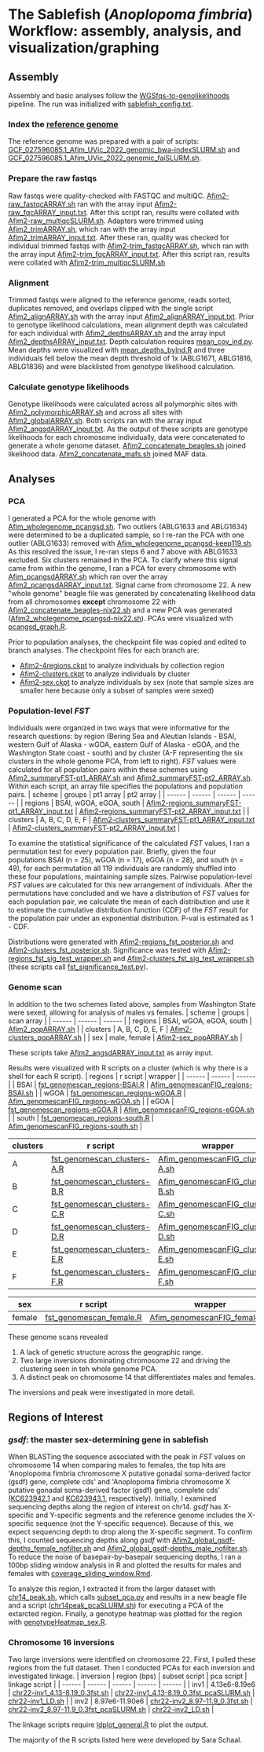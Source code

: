 # The Sablefish (_Anoplopoma fimbria_) Workflow:  assembly, analysis, and visualization/graphing

## Assembly
Assembly and basic analyses follow the [WGSfqs-to-genolikelihoods](https://github.com/letimm/WGSfqs-to-genolikelihoods) pipeline. The run was initialized with [sablefish_config.txt](https://github.com/letimm/sablefish_lcWGS/blob/main/scripts/sablefish_config.txt).

### Index the [reference genome](https://ftp.ncbi.nlm.nih.gov/genomes/all/GCF/027/596/085/GCF_027596085.1_Afim_UVic_2022/GCF_027596085.1_Afim_UVic_2022_genomic.fna.gz)
The reference genome was prepared with a pair of scripts: [GCF_027596085.1_Afim_UVic_2022_genomic_bwa-indexSLURM.sh](https://github.com/letimm/sablefish_lcWGS/blob/main/scripts/GCF_027596085.1_Afim_UVic_2022_genomic_bwa-indexSLURM.sh) and [GCF_027596085.1_Afim_UVic_2022_genomic_faiSLURM.sh](https://github.com/letimm/sablefish_lcWGS/blob/main/scripts/GCF_027596085.1_Afim_UVic_2022_genomic_faiSLURM.sh).

### Prepare the raw fastqs
Raw fastqs were quality-checked with FASTQC and multiQC. [Afim2-raw_fastqcARRAY.sh](https://github.com/letimm/sablefish_lcWGS/blob/main/scripts/Afim2-raw_fastqcARRAY.sh) ran with the array input [Afim2-raw_fqcARRAY_input.txt](https://github.com/letimm/sablefish_lcWGS/blob/main/scripts/Afim2-raw_fqcARRAY_input.txt).
After this script ran, results were collated with [Afim2-raw_multiqcSLURM.sh](https://github.com/letimm/sablefish_lcWGS/blob/main/scripts/Afim2-raw_multiqcSLURM.sh).
Adapters were trimmed using [Afim2_trimARRAY.sh](https://github.com/letimm/sablefish_lcWGS/blob/main/scripts/Afim2_trimARRAY.sh), which ran with the array input [Afim2_trimARRAY_input.txt](https://github.com/letimm/sablefish_lcWGS/blob/main/scripts/Afim2_trimARRAY_input.txt).
After these ran, quality was checked for individual trimmed fastqs with [Afim2-trim_fastqcARRAY.sh](https://github.com/letimm/sablefish_lcWGS/blob/main/scripts/Afim2-trim_fastqcARRAY.sh), which ran with the array input [Afim2-trim_fqcARRAY_input.txt](https://github.com/letimm/sablefish_lcWGS/blob/main/scripts/Afim2-trim_fqcARRAY_input.txt).
After this script ran, results were collated with [Afim2-trim_multiqcSLURM.sh](https://github.com/letimm/sablefish_lcWGS/blob/main/scripts/Afim2-trim_multiqcSLURM.sh)

### Alignment
Trimmed fastqs were aligned to the reference genome, reads sorted, duplicates removed, and overlaps clipped with the single script [Afim2_alignARRAY.sh](https://github.com/letimm/sablefish_lcWGS/blob/main/scripts/Afim2_alignARRAY.sh) with the array input [Afim2_alignARRAY_input.txt](https://github.com/letimm/sablefish_lcWGS/blob/main/scripts/Afim2_alignARRAY_input.txt).
Prior to genotype likelihood calculations, mean alignment depth was calculated for each individual with [Afim2_depthsARRAY.sh](https://github.com/letimm/sablefish_lcWGS/blob/main/scripts/Afim2_depthsARRAY.sh) and the array input [Afim2_depthsARRAY_input.txt](https://github.com/letimm/sablefish_lcWGS/blob/main/scripts/Afim2_depthsARRAY_input.txt). Depth calculation requires [mean_cov_ind.py](https://github.com/letimm/WGSfqs-to-genolikelihoods/blob/main/mean_cov_ind.py).
Mean depths were visualized with [mean_depths_byInd.R](https://github.com/letimm/sablefish_lcWGS/blob/main/scripts/mean_depths_byInd.R) and three individuals fell below the mean depth threshold of 1x (ABLG1671, ABLG1816, ABLG1836) and were blacklisted from genotype likelihood calculation.

### Calculate genotype likelihoods
Genotype likelihoods were calculated across all polymorphic sites with [Afim2_polymorphicARRAY.sh](https://github.com/letimm/sablefish_lcWGS/blob/main/scripts/Afim2_polymorphicARRAY.sh) and across all sites with [Afim2_globalARRAY.sh](https://github.com/letimm/sablefish_lcWGS/blob/main/scripts/Afim2_globalARRAY.sh). Both scripts ran with the array input [Afim2_angsdARRAY_input.txt](https://github.com/letimm/sablefish_lcWGS/blob/main/scripts/Afim2_angsdARRAY_input.txt).
As the output of these scripts are genotype likelihoods for each chromosome individually, data were concatenated to generate a whole genome dataset. [Afim2_concatenate_beagles.sh](https://github.com/letimm/sablefish_lcWGS/blob/main/scripts/Afim2_concatenate_beagles.sh) joined likelihood data.
[Afim2_concatenate_mafs.sh](https://github.com/letimm/sablefish_lcWGS/blob/main/scripts/Afim2_concatenate_mafs.sh) joined MAF data.

## Analyses
### PCA
I generated a PCA for the whole genome with [Afim_wholegenome_pcangsd.sh](https://github.com/letimm/sablefish_lcWGS/blob/main/scripts/Afim_wholegenome_pcangsd.sh). Two outliers (ABLG1633 and ABLG1634) were determined to be a duplicated sample, so I re-ran the PCA with one outlier (ABLG1633) removed with [Afim_wholegenome_pcangsd-keep119.sh](https://github.com/letimm/sablefish_lcWGS/blob/main/scripts/Afim_wholegenome_pcangsd-keep119.sh). As this resolved the issue, I re-ran steps 6 and 7 above with ABLG1633 excluded.
Six clusters remained in the PCA. To clarify where this signal came from within the genome, I ran a PCA for every chromosome with [Afim_pcangsdARRAY.sh](https://github.com/letimm/sablefish_lcWGS/blob/main/scripts/Afim2_pcangsdARRAY.sh) which ran over the array [Afim2_pcangsdARRAY_input.txt](https://github.com/letimm/sablefish_lcWGS/blob/main/scripts/Afim2_pcangsdARRAY_input.txt).
Signal came from chromosome 22. A new "whole genome" beagle file was generated by concatenating likelihood data from all chromosomes **except** chromosome 22 with [Afim2_concatenate_beagles-nix22.sh](https://github.com/letimm/sablefish_lcWGS/blob/main/scripts/Afim2_concatenate_beagles-nix22.sh) and a new PCA was generated ([Afim2_wholegenome_pcangsd-nix22.sh](https://github.com/letimm/sablefish_lcWGS/blob/main/scripts/Afim2_wholegenome_pcangsd-nix22.sh)).
PCAs were visualized with [pcangsd_graph.R](https://github.com/letimm/sablefish_lcWGS/blob/main/plotting/pcangsd_graph.R).

Prior to population analyses, the checkpoint file was copied and edited to branch analyses. The checkpoint files for each branch are:
- [Afim2-4regions.ckpt](https://github.com/letimm/sablefish_lcWGS/blob/main/scripts/Afim2-4regions.ckpt) to analyze individuals by collection region
- [Afim2-clusters.ckpt](https://github.com/letimm/sablefish_lcWGS/blob/main/scripts/Afim2-clusters.ckpt) to analyze individuals by cluster
- [Afim2-sex.ckpt](https://github.com/letimm/sablefish_lcWGS/blob/main/scripts/Afim2-sex.ckpt) to analyze individuals by sex (note that sample sizes are smaller here because only a subset of samples were sexed)

### Population-level _FST_
Individuals were organized in two ways that were informative for the research questions: by region (Bering Sea and Aleutian Islands - BSAI, western Gulf of Alaska - wGOA, eastern Gulf of Alaska - eGOA, and the Washington State coast - south) and by cluster (A-F representing the six clusters in the whole genome PCA, from left to right).
_FST_ values were calculated for all population pairs within these schemes using [Afim2_summaryFST-pt1_ARRAY.sh](https://github.com/letimm/sablefish_lcWGS/blob/main/scripts/Afim2_summaryFST-pt1_ARRAY.sh) and [Afim2_summaryFST-pt2_ARRAY.sh](https://github.com/letimm/sablefish_lcWGS/blob/main/scripts/Afim2_summaryFST-pt2_ARRAY.sh). 
Within each script, an array file specifies the populations and population pairs.
| scheme | groups | pt1 array | pt2 array |
| ------ | ------ | ------ | ------ |
| regions | BSAI, wGOA, eGOA, south | [Afim2-regions_summaryFST-pt1_ARRAY_input.txt] | [Afim2-regions_summaryFST-pt2_ARRAY_input.txt] |
| clusters | A, B, C, D, E, F | [Afim2-clusters_summaryFST-pt1_ARRAY_input.txt] | [Afim2-clusters_summaryFST-pt2_ARRAY_input.txt] |

To examine the statistical significance of the calculated _FST_ values, I ran a permutation test for every population pair. Briefly, given the four populations BSAI (n = 25), wGOA (n = 17), eGOA (n = 28), and south (n = 49), for each permutation all 119 individuals are randomly shuffled into these four populations, maintaining sample sizes. Pairwise population-level _FST_ values are calculated for this new arrangement of individuals. After the permutations have concluded and we have a distribution of _FST_ values for each population pair, we calculate the mean of each distribution and use it to estimate the cumulative distribution function (CDF) of the _FST_ result for the population pair under an exponential distribution. P-val is estimated as 1 - CDF.

Distributions were generated with [Afim2-regions_fst_posterior.sh](https://github.com/letimm/sablefish_lcWGS/blob/main/scripts/Afim2-regions_fst_posterior.sh) and [Afim2-clusters_fst_posterior.sh](https://github.com/letimm/sablefish_lcWGS/blob/main/scripts/Afim2-clusters_fst_posterior.sh).
Significance was tested with [Afim2-regions_fst_sig_test_wrapper.sh](https://github.com/letimm/sablefish_lcWGS/blob/main/scripts/Afim2-regions_fst_sig_test_wrapper.sh) and [Afim2-clusters_fst_sig_test_wrapper.sh](https://github.com/letimm/sablefish_lcWGS/blob/main/scripts/Afim2-clusters_fst_sig_test_wrapper.sh) (these scripts call [fst_significance_test.py](https://github.com/letimm/WGSfqs-to-genolikelihoods/blob/main/fst_significance_test.py)).

### Genome scan
In addition to the two schemes listed above, samples from Washington State were sexed, allowing for analysis of males vs females.
| scheme | groups | scan array |
| ------ | ------ | ------ |
| regions | BSAI, wGOA, eGOA, south | [Afim2_popARRAY.sh] |
| clusters | A, B, C, D, E, F | [Afim2-clusters_popARRAY.sh] |
| sex | male, female | [Afim2-sex_popARRAY.sh] |

These scripts take [Afim2_angsdARRAY_input.txt](https://github.com/letimm/sablefish_lcWGS/blob/main/scripts/Afim2_angsdARRAY_input.txt) as array input.

Results were visualized with R scripts on a cluster (which is why there is a shell for each R script).
| regions | r script | wrapper |
| ------ | ------ | ------ |
| BSAI | [fst_genomescan_regions-BSAI.R] | [Afim_genomescanFIG_regions-BSAI.sh] |
| wGOA | [fst_genomescan_regions-wGOA.R] | [Afim_genomescanFIG_regions-wGOA.sh] |
| eGOA | [fst_genomescan_regions-eGOA.R] | [Afim_genomescanFIG_regions-eGOA.sh] |
| south | [fst_genomescan_regions-south.R] | [Afim_genomescanFIG_regions-south.sh] |

| clusters | r script | wrapper |
| ------ | ------ | ------ |
| A | [fst_genomescan_clusters-A.R] | [Afim_genomescanFIG_clusters-A.sh] |
| B | [fst_genomescan_clusters-B.R] | [Afim_genomescanFIG_clusters-B.sh] |
| C | [fst_genomescan_clusters-C.R] | [Afim_genomescanFIG_clusters-C.sh] |
| D | [fst_genomescan_clusters-D.R] | [Afim_genomescanFIG_clusters-D.sh] |
| E | [fst_genomescan_clusters-E.R] | [Afim_genomescanFIG_clusters-E.sh] |
| F | [fst_genomescan_clusters-F.R] | [Afim_genomescanFIG_clusters-F.sh] |

| sex | r script | wrapper |
| ------ | ------ | ------ |
| female | [fst_genomescan_female.R] | [Afim_genomescanFIG_female.sh] |

These genome scans revealed
1) A lack of genetic structure across the geographic range.
2) Two large inversions dominating chromosome 22 and driving the clustering seen in teh whole genome PCA.
3) A distinct peak on chromosome 14 that differentiates males and females.

The inversions and peak were investigated in more detail.

## Regions of Interest
### _gsdf_: the master sex-determining gene in sablefish
When BLASTing the sequence associated with the peak in _FST_ values on chromosome 14 when comparing males to females, the top hits are 'Anoplopoma fimbria chromosome X putative gonadal soma-derived factor (gsdf) gene, complete cds' and 'Anoplopoma fimbria chromosome X putative gonadal soma-derived factor (gsdf) gene, complete cds' ([KC623942.1](https://www.ncbi.nlm.nih.gov/nuccore/KC623942.1) and [KC623943.1](https://www.ncbi.nlm.nih.gov/nuccore/KC623943.1), respectively).
Initially, I examined sequencing depths along the region of interest on chr14. _gsdf_ has X-specific and Y-specific segments and the reference genome includes the X-specific sequence (not the Y-specific sequence). Because of this, we expect sequencing depth to drop along the X-specific segment. To confirm this, I counted sequencing depths along _gsdf_ with [Afim2_global_gsdf-depths_female_nofilter.sh](https://github.com/letimm/sablefish_lcWGS/blob/main/scripts/Afim2_global_gsdf-depths_female_nofilter.sh) and [Afim2_global_gsdf-depths_male_nofilter.sh](https://github.com/letimm/sablefish_lcWGS/blob/main/scripts/Afim2_global_gsdf-depths_male_nofilter.sh). To reduce the noise of basepair-by-basepair sequencing depths, I ran a 100bp sliding window analysis in R and plotted the results for males and females with [coverage_sliding_window.Rmd](https://github.com/letimm/sablefish_lcWGS/blob/main/plotting/coverage_sliding_window.Rmd).

To analyze this region, I extracted it from the larger dataset with [chr14_peak.sh](https://github.com/letimm/sablefish_lcWGS/blob/main/scripts/chr14-peak.sh), which calls [subset_pca.py](https://github.com/letimm/WGSfqs-to-genolikelihoods/blob/main/subset_pca.py) and results in a new beagle file and a script ([chr14peak_pcaSLURM.sh](https://github.com/letimm/sablefish_lcWGS/blob/main/scripts/chr14peak_pcaSLURM.sh)) for executing a PCA of the extarcted region.
Finally, a genotype heatmap was plotted for the region with [genotypeHeatmap_sex.R](https://github.com/letimm/sablefish_lcWGS/blob/main/plotting/genotypeHeatmap_sex.R).

### Chromosome 16 inversions
Two large inversions were identified on chromosome 22.
First, I pulled these regions from the full dataset. Then I conducted PCAs for each inversion and investigated linkage.
| inversion | region (bps) | subset script | pca script | linkage script |
| ------ | ------ | ------ | ------ | ------ |
| inv1 | 4.13e6-8.19e6 | [chr22-inv1_4.13-8.19_0.3fst.sh] | [chr22-inv1_4.13-8.19_0.3fst_pcaSLURM.sh] | [chr22-inv1_LD.sh] |
| inv2 | 8.97e6-11.90e6 | [chr22-inv2_8.97-11.9_0.3fst.sh] | [chr22-inv2_8.97-11.9_0.3fst_pcaSLURM.sh] | [chr22-inv2_LD.sh] |

The linkage scripts require [ldplot_general.R](https://github.com/letimm/sablefish_lcWGS/blob/main/plotting/ldplot_general.R) to plot the output.

The majority of the R scripts listed here were developed by Sara Schaal.

[Afim2-regions_summaryFST-pt1_ARRAY_input.txt]: <https://github.com/letimm/sablefish_lcWGS/blob/main/scripts/Afim2-4regions_summaryFST-pt1_ARRAY_input.txt>
[Afim2-regions_summaryFST-pt2_ARRAY_input.txt]: <https://github.com/letimm/sablefish_lcWGS/blob/main/scripts/Afim2-4regions_summaryFST-pt2_ARRAY_input.txt>
[Afim2-clusters_summaryFST-pt1_ARRAY_input.txt]: <https://github.com/letimm/sablefish_lcWGS/blob/main/scripts/Afim2-clusters_summaryFST-pt1_ARRAY_input.txt>
[Afim2-clusters_summaryFST-pt2_ARRAY_input.txt]: <https://github.com/letimm/sablefish_lcWGS/blob/main/scripts/Afim2-clusters_summaryFST-pt2_ARRAY_input.txt>

[Afim2_popARRAY.sh]:
<https://github.com/letimm/sablefish_lcWGS/blob/main/scripts/Afim2_popARRAY.sh>
[Afim2-clusters_popARRAY.sh]: <https://github.com/letimm/sablefish_lcWGS/blob/main/scripts/Afim2-clusters_popARRAY.sh>
[Afim2-sex_popARRAY.sh]:
<https://github.com/letimm/sablefish_lcWGS/blob/main/scripts/Afim2-sex_popARRAY.sh>

[fst_genomescan_regions-BSAI.R]: <https://github.com/letimm/sablefish_lcWGS/blob/main/plotting/fst_genomescan_regions-BSAI.R>
[fst_genomescan_regions-wGOA.R]: <https://github.com/letimm/sablefish_lcWGS/blob/main/plotting/fst_genomescan_regions-wGOA.R>
[fst_genomescan_regions-eGOA.R]: <https://github.com/letimm/sablefish_lcWGS/blob/main/plotting/fst_genomescan_regions-eGOA.R>
[fst_genomescan_regions-south.R]: <https://github.com/letimm/sablefish_lcWGS/blob/main/plotting/fst_genomescan_regions-south.R>
[Afim_genomescanFIG_regions-BSAI.sh]: <https://github.com/letimm/sablefish_lcWGS/blob/main/plotting/Afim_genomescanFIG_regions-BSAI.sh>
[Afim_genomescanFIG_regions-wGOA.sh]: <https://github.com/letimm/sablefish_lcWGS/blob/main/plotting/Afim_genomescanFIG_regions-wGOA.sh>
[Afim_genomescanFIG_regions-eGOA.sh]: <https://github.com/letimm/sablefish_lcWGS/blob/main/plotting/Afim_genomescanFIG_regions-eGOA.sh>
[Afim_genomescanFIG_regions-south.sh]: <https://github.com/letimm/sablefish_lcWGS/blob/main/plotting/Afim_genomescanFIG_regions-south.sh>

[fst_genomescan_clusters-A.R]: <https://github.com/letimm/sablefish_lcWGS/blob/main/plotting/fst_genomescan_clusters-A.R>
[fst_genomescan_clusters-B.R]: <https://github.com/letimm/sablefish_lcWGS/blob/main/plotting/fst_genomescan_clusters-B.R>
[fst_genomescan_clusters-C.R]: <https://github.com/letimm/sablefish_lcWGS/blob/main/plotting/fst_genomescan_clusters-C.R>
[fst_genomescan_clusters-D.R]: <https://github.com/letimm/sablefish_lcWGS/blob/main/plotting/fst_genomescan_clusters-D.R>
[fst_genomescan_clusters-E.R]: <https://github.com/letimm/sablefish_lcWGS/blob/main/plotting/fst_genomescan_clusters-E.R>
[fst_genomescan_clusters-F.R]: <https://github.com/letimm/sablefish_lcWGS/blob/main/plotting/fst_genomescan_clusters-F.R>
[Afim_genomescanFIG_clusters-A.sh]: <https://github.com/letimm/sablefish_lcWGS/blob/main/plotting/Afim_genomescanFIG_clusters-A.sh>
[Afim_genomescanFIG_clusters-B.sh]: <https://github.com/letimm/sablefish_lcWGS/blob/main/plotting/Afim_genomescanFIG_clusters-B.sh>
[Afim_genomescanFIG_clusters-C.sh]: <https://github.com/letimm/sablefish_lcWGS/blob/main/plotting/Afim_genomescanFIG_clusters-C.sh>
[Afim_genomescanFIG_clusters-D.sh]: <https://github.com/letimm/sablefish_lcWGS/blob/main/plotting/Afim_genomescanFIG_clusters-D.sh>
[Afim_genomescanFIG_clusters-E.sh]: <https://github.com/letimm/sablefish_lcWGS/blob/main/plotting/Afim_genomescanFIG_clusters-E.sh>
[Afim_genomescanFIG_clusters-F.sh]: <https://github.com/letimm/sablefish_lcWGS/blob/main/plotting/Afim_genomescanFIG_clusters-F.sh>

[fst_genomescan_female.R]: <https://github.com/letimm/sablefish_lcWGS/blob/main/plotting/fst_genomescan_female.R>
[Afim_genomescanFIG_female.sh]: <https://github.com/letimm/sablefish_lcWGS/blob/main/plotting/Afim_genomescanFIG_female.sh>

[chr22-inv1_4.13-8.19_0.3fst.sh]: <https://github.com/letimm/sablefish_lcWGS/blob/main/scripts/chr22-inv1_4.13-8.19_0.3fst.sh>
[chr22-inv2_8.97-11.9_0.3fst.sh]: <https://github.com/letimm/sablefish_lcWGS/blob/main/scripts/chr22-inv2_8.97-11.9_0.3fst.sh>
[chr22-inv1_4.13-8.19_0.3fst_pcaSLURM.sh]: <https://github.com/letimm/sablefish_lcWGS/blob/main/scripts/chr22-inv1_4.13-8.19_0.3fst_pcaSLURM.sh>
[chr22-inv2_8.97-11.9_0.3fst_pcaSLURM.sh]: <https://github.com/letimm/sablefish_lcWGS/blob/main/scripts/chr22-inv2_8.97-11.9_0.3fst_pcaSLURM.sh>
[chr22-inv1_LD.sh]: <https://github.com/letimm/sablefish_lcWGS/blob/main/scripts/chr22-inv1_LD.sh>
[chr22-inv2_LD.sh]: <https://github.com/letimm/sablefish_lcWGS/blob/main/scripts/chr22-inv2_LD.sh>
